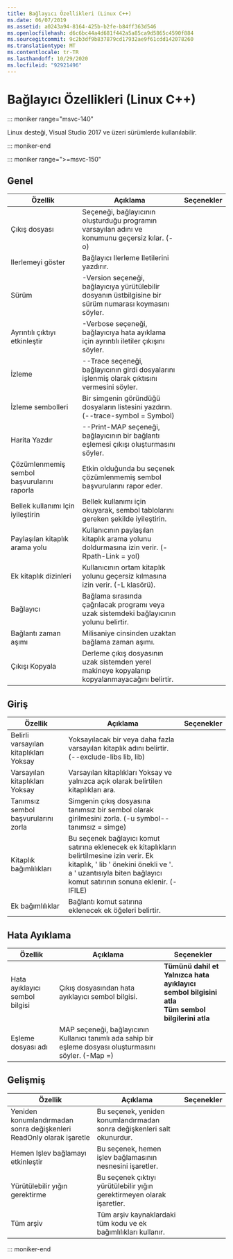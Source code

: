 ```yaml
---
title: Bağlayıcı Özellikleri (Linux C++)
ms.date: 06/07/2019
ms.assetid: a0243a94-8164-425b-b2fe-b84ff363d546
ms.openlocfilehash: d6c6bc44a4d681f442a5a85ca9d5865c4590f884
ms.sourcegitcommit: 9c2b3df9b837879cd17932ae9f61cdd142078260
ms.translationtype: MT
ms.contentlocale: tr-TR
ms.lasthandoff: 10/29/2020
ms.locfileid: "92921496"
---
```

# <a name="linker-properties-linux-c"></a>Bağlayıcı Özellikleri (Linux C++)

::: moniker range="msvc-140"

Linux desteği, Visual Studio 2017 ve üzeri sürümlerde kullanılabilir.

::: moniker-end

::: moniker range=">=msvc-150"

## <a name="general"></a>Genel

| Özellik | Açıklama | Seçenekler |
|--|--|--|
| Çıkış dosyası | Seçeneği, bağlayıcının oluşturduğu programın varsayılan adını ve konumunu geçersiz kılar. (-o) |
| Ilerlemeyi göster | Bağlayıcı Ilerleme Iletilerini yazdırır. |
| Sürüm | -Version seçeneği, bağlayıcıya yürütülebilir dosyanın üstbilgisine bir sürüm numarası koymasını söyler. |
| Ayrıntılı çıktıyı etkinleştir | -Verbose seçeneği, bağlayıcıya hata ayıklama için ayrıntılı iletiler çıkışını söyler. |
| İzleme | --Trace seçeneği, bağlayıcının girdi dosyalarını işlenmiş olarak çıktısını vermesini söyler. |
| İzleme sembolleri | Bir simgenin göründüğü dosyaların listesini yazdırın. (--trace-symbol = Symbol) |
| Harita Yazdır | --Print-MAP seçeneği, bağlayıcının bir bağlantı eşlemesi çıkışı oluşturmasını söyler. |
| Çözümlenmemiş sembol başvurularını raporla | Etkin olduğunda bu seçenek çözümlenmemiş sembol başvurularını rapor eder. |
| Bellek kullanımı Için iyileştirin | Bellek kullanımı için okuyarak, sembol tablolarını gereken şekilde iyileştirin. |
| Paylaşılan kitaplık arama yolu | Kullanıcının paylaşılan kitaplık arama yolunu doldurmasına izin verir. (-Rpath-Link = yol) |
| Ek kitaplık dizinleri | Kullanıcının ortam kitaplık yolunu geçersiz kılmasına izin verir. (-L klasörü). |
| Bağlayıcı | Bağlama sırasında çağrılacak programı veya uzak sistemdeki bağlayıcının yolunu belirtir. |
| Bağlantı zaman aşımı | Milisaniye cinsinden uzaktan bağlama zaman aşımı. |
| Çıkışı Kopyala | Derleme çıkış dosyasının uzak sistemden yerel makineye kopyalanıp kopyalanmayacağını belirtir. |

## <a name="input"></a>Giriş

| Özellik | Açıklama | Seçenekler |
|--|--|--|
| Belirli varsayılan kitaplıkları Yoksay | Yoksayılacak bir veya daha fazla varsayılan kitaplık adını belirtir. (--exclude-libs lib, lib) |
| Varsayılan kitaplıkları Yoksay | Varsayılan kitaplıkları Yoksay ve yalnızca açık olarak belirtilen kitaplıkları ara. |
| Tanımsız sembol başvurularını zorla | Simgenin çıkış dosyasına tanımsız bir sembol olarak girilmesini zorla. (-u symbol--tanımsız = simge) |
| Kitaplık bağımlılıkları | Bu seçenek bağlayıcı komut satırına eklenecek ek kitaplıkların belirtilmesine izin verir. Ek kitaplık, ' lib ' önekini önekli ve '. a ' uzantısıyla biten bağlayıcı komut satırının sonuna eklenir.  (-lFILE) |
| Ek bağımlılıklar | Bağlantı komut satırına eklenecek ek öğeleri belirtir. |

## <a name="debugging"></a>Hata Ayıklama

| Özellik | Açıklama | Seçenekler |
|--|--|--|
| Hata ayıklayıcı sembol bilgisi | Çıkış dosyasından hata ayıklayıcı sembol bilgisi. | **Tümünü dahil et**<br>**Yalnızca hata ayıklayıcı sembol bilgisini atla**<br>**Tüm sembol bilgilerini atla**<br> |
| Eşleme dosyası adı | MAP seçeneği, bağlayıcının Kullanıcı tanımlı ada sahip bir eşleme dosyası oluşturmasını söyler. (-Map =) |

## <a name="advanced"></a>Gelişmiş

| Özellik | Açıklama | Seçenekler |
|--|--|--|
| Yeniden konumlandırmadan sonra değişkenleri ReadOnly olarak işaretle | Bu seçenek, yeniden konumlandırmadan sonra değişkenleri salt okunurdur. |
| Hemen Işlev bağlamayı etkinleştir | Bu seçenek, hemen işlev bağlamasının nesnesini işaretler. |
| Yürütülebilir yığın gerektirme | Bu seçenek çıktıyı yürütülebilir yığın gerektirmeyen olarak işaretler. |
| Tüm arşiv | Tüm arşiv kaynaklardaki tüm kodu ve ek bağımlılıkları kullanır. |

::: moniker-end
